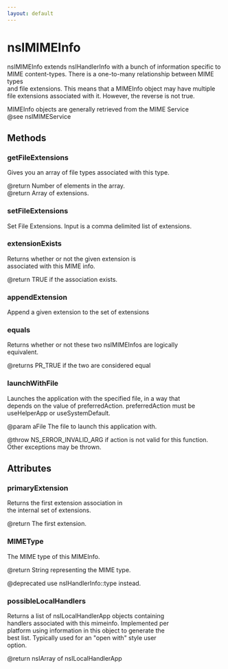 ```yaml
---
layout: default
---
```


# nsIMIMEInfo #
  
nsIMIMEInfo extends nsIHandlerInfo with a bunch of information specific to  
MIME content-types. There is a one-to-many relationship between MIME types  
and file extensions. This means that a MIMEInfo object may have multiple  
file extensions associated with it.  However, the reverse is not true.  
  
MIMEInfo objects are generally retrieved from the MIME Service  
@see nsIMIMEService  
  

## Methods ##

### getFileExtensions ###
  
Gives you an array of file types associated with this type.  
  
@return Number of elements in the array.  
@return Array of extensions.  
  

### setFileExtensions ###
  
Set File Extensions. Input is a comma delimited list of extensions.  
  

### extensionExists ###
  
Returns whether or not the given extension is  
associated with this MIME info.  
  
@return TRUE if the association exists.   
  

### appendExtension ###
  
Append a given extension to the set of extensions  
  

### equals ###
  
Returns whether or not these two nsIMIMEInfos are logically  
equivalent.  
  
@returns PR_TRUE if the two are considered equal  
  

### launchWithFile ###
  
Launches the application with the specified file, in a way that  
depends on the value of preferredAction. preferredAction must be  
useHelperApp or useSystemDefault.  
  
@param aFile The file to launch this application with.  
  
@throw NS_ERROR_INVALID_ARG if action is not valid for this function.  
Other exceptions may be thrown.  
  

## Attributes ##

### primaryExtension ###
  
Returns the first extension association in  
the internal set of extensions.  
  
@return The first extension.  
  

### MIMEType ###
  
The MIME type of this MIMEInfo.  
  
@return String representing the MIME type.  
  
@deprecated  use nsIHandlerInfo::type instead.  
  

### possibleLocalHandlers ###
   
Returns a list of nsILocalHandlerApp objects containing  
handlers associated with this mimeinfo. Implemented per   
platform using information in this object to generate the  
best list. Typically used for an "open with" style user   
option.  
  
@return nsIArray of nsILocalHandlerApp  
  
